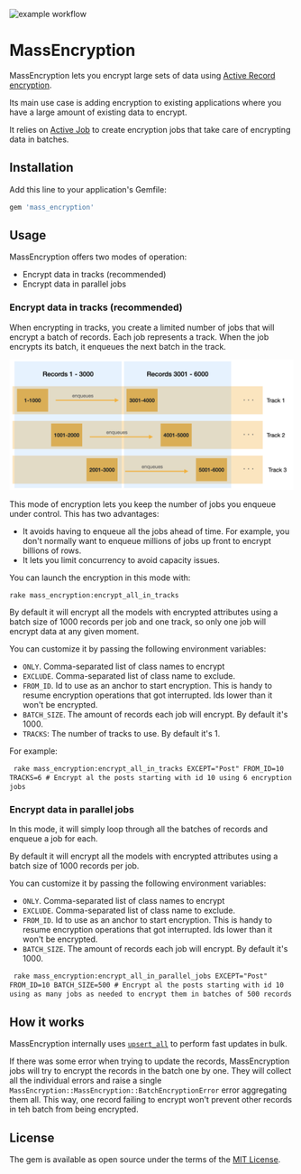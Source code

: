 ![example workflow](https://github.com/basecamp/mass_encryption/actions/workflows/build.yml/badge.svg)

# MassEncryption

MassEncryption lets you encrypt large sets of data using [Active Record encryption](https://edgeguides.rubyonrails.org/active_record_encryption.html). 

Its main use case is adding encryption to existing applications where you have a large amount of existing data to encrypt.

It relies on [Active Job](https://guides.rubyonrails.org/active_job_basics.html) to create encryption jobs that take care of encrypting data in batches.

## Installation

Add this line to your application's Gemfile:

```ruby
gem 'mass_encryption'
```

## Usage

MassEncryption offers two modes of operation:

- Encrypt data in tracks (recommended)
- Encrypt data in parallel jobs

### Encrypt data in tracks (recommended)

When encrypting in tracks, you create a limited number of jobs that will encrypt a batch of records. Each job represents a track. When the job encrypts its batch, it enqueues the next batch in the track. 

![](docs/images/encryption-in-tracks.png)

This mode of encryption lets you keep the number of jobs you enqueue under control. This has two advantages:

- It avoids having to enqueue all the jobs ahead of time. For example, you don't normally want to enqueue millions of jobs up front to encrypt billions of rows.
- It lets you limit concurrency to avoid capacity issues.

You can launch the encryption in this mode with:

```shell
rake mass_encryption:encrypt_all_in_tracks
```

By default it will encrypt all the models with encrypted attributes using a batch size of 1000 records per job and one track, so only one job will encrypt data at any given moment.

You can customize it by passing the following environment variables:

* `ONLY`. Comma-separated list of class names to encrypt
* `EXCLUDE`. Comma-separated list of class name to exclude.
* `FROM_ID`. Id to use as an anchor to start encryption. This is handy to resume encryption operations that got interrupted. Ids lower than it won't be encrypted.
* `BATCH_SIZE`. The amount of records each job will encrypt. By default it's 1000.
* `TRACKS`: The number of tracks to use. By default it's 1.

For example:

```shell
 rake mass_encryption:encrypt_all_in_tracks EXCEPT="Post" FROM_ID=10 TRACKS=6 # Encrypt al the posts starting with id 10 using 6 encryption jobs
```

### Encrypt data in parallel jobs

In this mode, it will simply loop through all the batches of records and enqueue a job for each.

By default it will encrypt all the models with encrypted attributes using a batch size of 1000 records per job.

You can customize it by passing the following environment variables:

* `ONLY`. Comma-separated list of class names to encrypt
* `EXCLUDE`. Comma-separated list of class name to exclude.
* `FROM_ID`. Id to use as an anchor to start encryption. This is handy to resume encryption operations that got interrupted. Ids lower than it won't be encrypted.
* `BATCH_SIZE`. The amount of records each job will encrypt. By default it's 1000.

```shell
 rake mass_encryption:encrypt_all_in_parallel_jobs EXCEPT="Post" FROM_ID=10 BATCH_SIZE=500 # Encrypt al the posts starting with id 10 using as many jobs as needed to encrypt them in batches of 500 records 
```

## How it works

MassEncryption internally uses [`upsert_all`](https://edgeapi.rubyonrails.org/classes/ActiveRecord/Persistence/ClassMethods.html#method-i-upsert_all) to perform fast updates in bulk.

If there was some error when trying to update the records, MassEncryption jobs will try to encrypt the records in the batch one by one. They will collect all the individual errors and raise a single `MassEncryption::MassEncryption::BatchEncryptionError` error aggregating them all. This way, one record failing to encrypt won't prevent other records in teh batch from being encrypted. 

## License

The gem is available as open source under the terms of the [MIT License](https://opensource.org/licenses/MIT).
